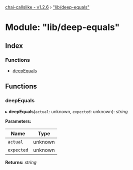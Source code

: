[chai-callslike - v1.2.6](../README.md) › ["lib/deep-equals"](_lib_deep_equals_.md)

# Module: "lib/deep-equals"

## Index

### Functions

* [deepEquals](_lib_deep_equals_.md#deepequals)

## Functions

###  deepEquals

▸ **deepEquals**(`actual`: unknown, `expected`: unknown): *string*

**Parameters:**

Name | Type |
------ | ------ |
`actual` | unknown |
`expected` | unknown |

**Returns:** *string*
